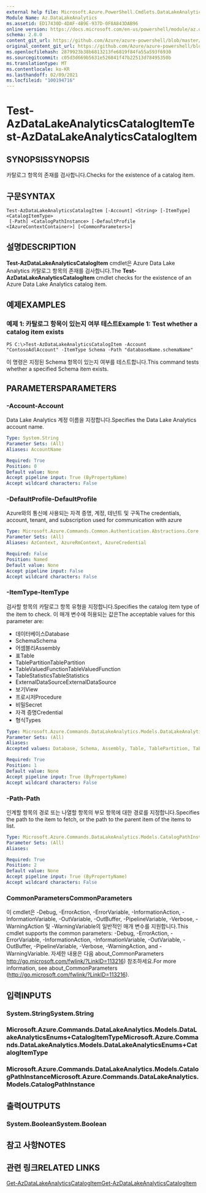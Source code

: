 ```yaml
---
external help file: Microsoft.Azure.PowerShell.Cmdlets.DataLakeAnalytics.dll-Help.xml
Module Name: Az.DataLakeAnalytics
ms.assetid: ED17430D-4DAF-4B9E-937D-0F8A843DAB96
online version: https://docs.microsoft.com/en-us/powershell/module/az.datalakeanalytics/test-azdatalakeanalyticscatalogitem
schema: 2.0.0
content_git_url: https://github.com/Azure/azure-powershell/blob/master/src/DataLakeAnalytics/DataLakeAnalytics/help/Test-AzDataLakeAnalyticsCatalogItem.md
original_content_git_url: https://github.com/Azure/azure-powershell/blob/master/src/DataLakeAnalytics/DataLakeAnalytics/help/Test-AzDataLakeAnalyticsCatalogItem.md
ms.openlocfilehash: 2879923b38b6813213fe6819f84fa55a593f6930
ms.sourcegitcommit: c05d3d669b5631e526841f47b22513d78495350b
ms.translationtype: MT
ms.contentlocale: ko-KR
ms.lasthandoff: 02/09/2021
ms.locfileid: "100194716"
---
```

# <span data-ttu-id="f6a8f-101">Test-AzDataLakeAnalyticsCatalogItem</span><span class="sxs-lookup"><span data-stu-id="f6a8f-101">Test-AzDataLakeAnalyticsCatalogItem</span></span>

## <span data-ttu-id="f6a8f-102">SYNOPSIS</span><span class="sxs-lookup"><span data-stu-id="f6a8f-102">SYNOPSIS</span></span>
<span data-ttu-id="f6a8f-103">카탈로그 항목의 존재를 검사합니다.</span><span class="sxs-lookup"><span data-stu-id="f6a8f-103">Checks for the existence of a catalog item.</span></span>

## <span data-ttu-id="f6a8f-104">구문</span><span class="sxs-lookup"><span data-stu-id="f6a8f-104">SYNTAX</span></span>

```
Test-AzDataLakeAnalyticsCatalogItem [-Account] <String> [-ItemType] <CatalogItemType>
 [-Path] <CatalogPathInstance> [-DefaultProfile <IAzureContextContainer>] [<CommonParameters>]
```

## <span data-ttu-id="f6a8f-105">설명</span><span class="sxs-lookup"><span data-stu-id="f6a8f-105">DESCRIPTION</span></span>
<span data-ttu-id="f6a8f-106">**Test-AzDataLakeAnalyticsCatalogItem** cmdlet은 Azure Data Lake Analytics 카탈로그 항목의 존재를 검사합니다.</span><span class="sxs-lookup"><span data-stu-id="f6a8f-106">The **Test-AzDataLakeAnalyticsCatalogItem** cmdlet checks for the existence of an Azure Data Lake Analytics catalog item.</span></span>

## <span data-ttu-id="f6a8f-107">예제</span><span class="sxs-lookup"><span data-stu-id="f6a8f-107">EXAMPLES</span></span>

### <span data-ttu-id="f6a8f-108">예제 1: 카탈로그 항목이 있는지 여부 테스트</span><span class="sxs-lookup"><span data-stu-id="f6a8f-108">Example 1: Test whether a catalog item exists</span></span>
```
PS C:\>Test-AzDataLakeAnalyticsCatalogItem -Account "ContosoAdlAccount" -ItemType Schema -Path "databaseName.schemaName"
```

<span data-ttu-id="f6a8f-109">이 명령은 지정된 Schema 항목이 있는지 여부를 테스트합니다.</span><span class="sxs-lookup"><span data-stu-id="f6a8f-109">This command tests whether a specified Schema item exists.</span></span>

## <span data-ttu-id="f6a8f-110">PARAMETERS</span><span class="sxs-lookup"><span data-stu-id="f6a8f-110">PARAMETERS</span></span>

### <span data-ttu-id="f6a8f-111">-Account</span><span class="sxs-lookup"><span data-stu-id="f6a8f-111">-Account</span></span>
<span data-ttu-id="f6a8f-112">Data Lake Analytics 계정 이름을 지정합니다.</span><span class="sxs-lookup"><span data-stu-id="f6a8f-112">Specifies the Data Lake Analytics account name.</span></span>

```yaml
Type: System.String
Parameter Sets: (All)
Aliases: AccountName

Required: True
Position: 0
Default value: None
Accept pipeline input: True (ByPropertyName)
Accept wildcard characters: False
```

### <span data-ttu-id="f6a8f-113">-DefaultProfile</span><span class="sxs-lookup"><span data-stu-id="f6a8f-113">-DefaultProfile</span></span>
<span data-ttu-id="f6a8f-114">Azure와의 통신에 사용되는 자격 증명, 계정, 테넌트 및 구독</span><span class="sxs-lookup"><span data-stu-id="f6a8f-114">The credentials, account, tenant, and subscription used for communication with azure</span></span>

```yaml
Type: Microsoft.Azure.Commands.Common.Authentication.Abstractions.Core.IAzureContextContainer
Parameter Sets: (All)
Aliases: AzContext, AzureRmContext, AzureCredential

Required: False
Position: Named
Default value: None
Accept pipeline input: False
Accept wildcard characters: False
```

### <span data-ttu-id="f6a8f-115">-ItemType</span><span class="sxs-lookup"><span data-stu-id="f6a8f-115">-ItemType</span></span>
<span data-ttu-id="f6a8f-116">검사할 항목의 카탈로그 항목 유형을 지정합니다.</span><span class="sxs-lookup"><span data-stu-id="f6a8f-116">Specifies the catalog item type of the item to check.</span></span>
<span data-ttu-id="f6a8f-117">이 매개 변수에 허용되는 값은</span><span class="sxs-lookup"><span data-stu-id="f6a8f-117">The acceptable values for this parameter are:</span></span>
- <span data-ttu-id="f6a8f-118">데이터베이스</span><span class="sxs-lookup"><span data-stu-id="f6a8f-118">Database</span></span>
- <span data-ttu-id="f6a8f-119">Schema</span><span class="sxs-lookup"><span data-stu-id="f6a8f-119">Schema</span></span>
- <span data-ttu-id="f6a8f-120">어셈블리</span><span class="sxs-lookup"><span data-stu-id="f6a8f-120">Assembly</span></span>
- <span data-ttu-id="f6a8f-121">표</span><span class="sxs-lookup"><span data-stu-id="f6a8f-121">Table</span></span>
- <span data-ttu-id="f6a8f-122">TablePartition</span><span class="sxs-lookup"><span data-stu-id="f6a8f-122">TablePartition</span></span>
- <span data-ttu-id="f6a8f-123">TableValuedFunction</span><span class="sxs-lookup"><span data-stu-id="f6a8f-123">TableValuedFunction</span></span>
- <span data-ttu-id="f6a8f-124">TableStatistics</span><span class="sxs-lookup"><span data-stu-id="f6a8f-124">TableStatistics</span></span>
- <span data-ttu-id="f6a8f-125">ExternalDataSource</span><span class="sxs-lookup"><span data-stu-id="f6a8f-125">ExternalDataSource</span></span>
- <span data-ttu-id="f6a8f-126">보기</span><span class="sxs-lookup"><span data-stu-id="f6a8f-126">View</span></span>
- <span data-ttu-id="f6a8f-127">프로시저</span><span class="sxs-lookup"><span data-stu-id="f6a8f-127">Procedure</span></span>
- <span data-ttu-id="f6a8f-128">비밀</span><span class="sxs-lookup"><span data-stu-id="f6a8f-128">Secret</span></span>
- <span data-ttu-id="f6a8f-129">자격 증명</span><span class="sxs-lookup"><span data-stu-id="f6a8f-129">Credential</span></span>
- <span data-ttu-id="f6a8f-130">형식</span><span class="sxs-lookup"><span data-stu-id="f6a8f-130">Types</span></span>

```yaml
Type: Microsoft.Azure.Commands.DataLakeAnalytics.Models.DataLakeAnalyticsEnums+CatalogItemType
Parameter Sets: (All)
Aliases:
Accepted values: Database, Schema, Assembly, Table, TablePartition, TableValuedFunction, TableStatistics, ExternalDataSource, View, Procedure, Secret, Credential, Types, Package

Required: True
Position: 1
Default value: None
Accept pipeline input: True (ByPropertyName)
Accept wildcard characters: False
```

### <span data-ttu-id="f6a8f-131">-Path</span><span class="sxs-lookup"><span data-stu-id="f6a8f-131">-Path</span></span>
<span data-ttu-id="f6a8f-132">인계할 항목의 경로 또는 나열할 항목의 부모 항목에 대한 경로를 지정합니다.</span><span class="sxs-lookup"><span data-stu-id="f6a8f-132">Specifies the path to the item to fetch, or the path to the parent item of the items to list.</span></span>

```yaml
Type: Microsoft.Azure.Commands.DataLakeAnalytics.Models.CatalogPathInstance
Parameter Sets: (All)
Aliases:

Required: True
Position: 2
Default value: None
Accept pipeline input: True (ByPropertyName)
Accept wildcard characters: False
```

### <span data-ttu-id="f6a8f-133">CommonParameters</span><span class="sxs-lookup"><span data-stu-id="f6a8f-133">CommonParameters</span></span>
<span data-ttu-id="f6a8f-134">이 cmdlet은 -Debug, -ErrorAction, -ErrorVariable, -InformationAction, -InformationVariable, -OutVariable, -OutBuffer, -PipelineVariable, -Verbose, -WarningAction 및 -WarningVariable의 일반적인 매개 변수를 지원합니다.</span><span class="sxs-lookup"><span data-stu-id="f6a8f-134">This cmdlet supports the common parameters: -Debug, -ErrorAction, -ErrorVariable, -InformationAction, -InformationVariable, -OutVariable, -OutBuffer, -PipelineVariable, -Verbose, -WarningAction, and -WarningVariable.</span></span> <span data-ttu-id="f6a8f-135">자세한 내용은 다음 about_CommonParameters http://go.microsoft.com/fwlink/?LinkID=113216) 참조하세요.</span><span class="sxs-lookup"><span data-stu-id="f6a8f-135">For more information, see about_CommonParameters (http://go.microsoft.com/fwlink/?LinkID=113216).</span></span>

## <span data-ttu-id="f6a8f-136">입력</span><span class="sxs-lookup"><span data-stu-id="f6a8f-136">INPUTS</span></span>

### <span data-ttu-id="f6a8f-137">System.String</span><span class="sxs-lookup"><span data-stu-id="f6a8f-137">System.String</span></span>

### <span data-ttu-id="f6a8f-138">Microsoft.Azure.Commands.DataLakeAnalytics.Models.DataLakeAnalyticsEnums+CatalogItemType</span><span class="sxs-lookup"><span data-stu-id="f6a8f-138">Microsoft.Azure.Commands.DataLakeAnalytics.Models.DataLakeAnalyticsEnums+CatalogItemType</span></span>

### <span data-ttu-id="f6a8f-139">Microsoft.Azure.Commands.DataLakeAnalytics.Models.CatalogPathInstance</span><span class="sxs-lookup"><span data-stu-id="f6a8f-139">Microsoft.Azure.Commands.DataLakeAnalytics.Models.CatalogPathInstance</span></span>

## <span data-ttu-id="f6a8f-140">출력</span><span class="sxs-lookup"><span data-stu-id="f6a8f-140">OUTPUTS</span></span>

### <span data-ttu-id="f6a8f-141">System.Boolean</span><span class="sxs-lookup"><span data-stu-id="f6a8f-141">System.Boolean</span></span>

## <span data-ttu-id="f6a8f-142">참고 사항</span><span class="sxs-lookup"><span data-stu-id="f6a8f-142">NOTES</span></span>

## <span data-ttu-id="f6a8f-143">관련 링크</span><span class="sxs-lookup"><span data-stu-id="f6a8f-143">RELATED LINKS</span></span>

[<span data-ttu-id="f6a8f-144">Get-AzDataLakeAnalyticsCatalogItem</span><span class="sxs-lookup"><span data-stu-id="f6a8f-144">Get-AzDataLakeAnalyticsCatalogItem</span></span>](./Get-AzDataLakeAnalyticsCatalogItem.md)


